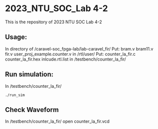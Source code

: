 # 2023_NTU_SOC_Lab 4-2
This is the repository of 2023 NTU SOC Lab 4-2
## Usage:
In directory of /caravel-soc_fpga-lab/lab-caravel_fir/
Put: bram.v bram11.v fir.v user_proj_example.counter.v in /rtl/user/
Put: counter_la_fir.c counter_la_fir.hex inlcude.rtl.list in /testbench/counter_la_fir/

## Run simulation:
In /testbench/counter_la_fir/
```
./run_sim
```

## Check Waveform
In /testbench/counter_la_fir/
open counter_la_fir.vcd

